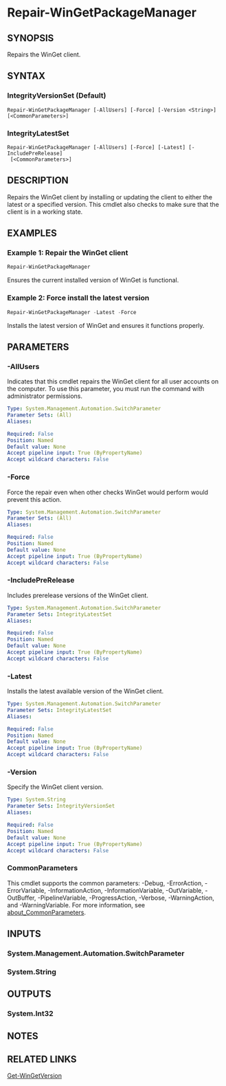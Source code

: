 ﻿---
external help file: Microsoft.WinGet.Client.Cmdlets.dll-Help.xml
Module Name: Microsoft.WinGet.Client
ms.date: 08/01/2024
online version:
schema: 2.0.0
---

# Repair-WinGetPackageManager

## SYNOPSIS
Repairs the WinGet client.

## SYNTAX

### IntegrityVersionSet (Default)

```
Repair-WinGetPackageManager [-AllUsers] [-Force] [-Version <String>] [<CommonParameters>]
```

### IntegrityLatestSet

```
Repair-WinGetPackageManager [-AllUsers] [-Force] [-Latest] [-IncludePreRelease]
 [<CommonParameters>]
```

## DESCRIPTION

Repairs the WinGet client by installing or updating the client to either the latest or a specified
version. This cmdlet also checks to make sure that the client is in a working state.

## EXAMPLES

### Example 1: Repair the WinGet client

```powershell
Repair-WinGetPackageManager
```

Ensures the current installed version of WinGet is functional.

### Example 2: Force install the latest version

```powershell
Repair-WinGetPackageManager -Latest -Force
```

Installs the latest version of WinGet and ensures it functions properly.

## PARAMETERS

### -AllUsers

Indicates that this cmdlet repairs the WinGet client for all user accounts on the computer. To use
this parameter, you must run the command with administrator permissions.

```yaml
Type: System.Management.Automation.SwitchParameter
Parameter Sets: (All)
Aliases:

Required: False
Position: Named
Default value: None
Accept pipeline input: True (ByPropertyName)
Accept wildcard characters: False
```

### -Force

Force the repair even when other checks WinGet would perform would prevent this action.

```yaml
Type: System.Management.Automation.SwitchParameter
Parameter Sets: (All)
Aliases:

Required: False
Position: Named
Default value: None
Accept pipeline input: True (ByPropertyName)
Accept wildcard characters: False
```

### -IncludePreRelease

Includes prerelease versions of the WinGet client.

```yaml
Type: System.Management.Automation.SwitchParameter
Parameter Sets: IntegrityLatestSet
Aliases:

Required: False
Position: Named
Default value: None
Accept pipeline input: True (ByPropertyName)
Accept wildcard characters: False
```

### -Latest

Installs the latest available version of the WinGet client.

```yaml
Type: System.Management.Automation.SwitchParameter
Parameter Sets: IntegrityLatestSet
Aliases:

Required: False
Position: Named
Default value: None
Accept pipeline input: True (ByPropertyName)
Accept wildcard characters: False
```

### -Version

Specify the WinGet client version.

```yaml
Type: System.String
Parameter Sets: IntegrityVersionSet
Aliases:

Required: False
Position: Named
Default value: None
Accept pipeline input: True (ByPropertyName)
Accept wildcard characters: False
```

### CommonParameters

This cmdlet supports the common parameters: -Debug, -ErrorAction, -ErrorVariable,
-InformationAction, -InformationVariable, -OutVariable, -OutBuffer, -PipelineVariable,
-ProgressAction, -Verbose, -WarningAction, and -WarningVariable. For more information, see
[about_CommonParameters](http://go.microsoft.com/fwlink/?LinkID=113216).

## INPUTS

### System.Management.Automation.SwitchParameter

### System.String

## OUTPUTS

### System.Int32

## NOTES

## RELATED LINKS

[Get-WinGetVersion](Get-WinGetVersion.md)

